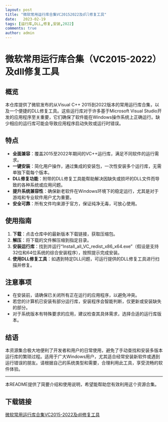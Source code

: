 ```yaml
---
layout: post
title: "微软常用运行库合集VC20152022及dll修复工具"
date:   2023-02-19
tags: [运行库,DLL,修复,安装,2022]
comments: true
author: admin
---
```

# 微软常用运行库合集（VC2015-2022）及dll修复工具

## 概览

本仓库提供了微软发布的从Visual C++ 2015到2022版本的常用运行库合集，以及一个便捷的DLL修复工具。这些运行库对于许多基于Microsoft Visual Studio开发的应用程序至关重要，它们确保了软件能在Windows操作系统上正确运行。缺少相应的运行库可能会导致应用程序启动失败或运行时错误。

## 特点

- **全面兼容**：覆盖2015至2022年期间的VC++运行库，满足不同软件的运行需求。
- **一键安装**：简化用户操作，通过集成的安装包，一次性安装多个运行库，无需单独下载每个版本。
- **DLL修复功能**：附带的DLL修复工具能帮助解决因缺失或损坏的DLL文件而导致的各种系统或应用问题。
- **提升系统兼容性**：确保新老软件在Windows环境下的稳定运行，尤其是对于游戏和专业软件用户尤为重要。
- **安全可靠**：所有文件均来源于官方，保证纯净无毒，可放心使用。

## 使用指南

1. **下载**：点击仓库中的最新版本下载链接，获取压缩包。
2. **解压**：将下载的文件解压缩到指定目录。
3. **安装运行库**：找到并运行“Install_all_VC_redist_x86_x64.exe”（假设是支持32位和64位系统的综合安装程序），按照提示完成安装。
4. **使用DLL修复工具**：如遇到特定DLL问题，可运行提供的DLL修复工具进行扫描并修复。

## 注意事项

- 在安装前，请确保已关闭所有正在运行的应用程序，以避免冲突。
- 若您的计算机已安装有部分运行库，安装程序会智能判断，仅更新或安装缺失的部分。
- 对于系统版本有特殊要求的应用，建议检查其具体需求，选择合适的运行库版本。

## 结语

本资源集合极大地便利了开发者和用户的日常使用，避免了手动查找和安装多版本运行库的繁琐过程。适用于广大Windows用户，尤其适合经常安装新软件或遇到运行错误的朋友。请根据自己的系统类型和需要，合理利用此工具，享受流畅的软件体验。

---

本README提供了简要介绍和使用说明，希望能帮助您有效利用这个资源合集。

## 下载链接

[微软常用运行库合集VC2015-2022及dll修复工具](https://pan.quark.cn/s/89d0e5993e95)